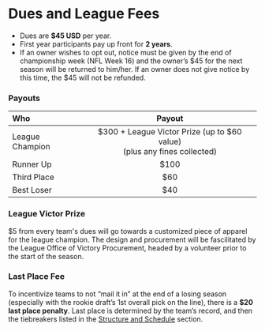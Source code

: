# Dues and League Fees

* Dues are **$45 USD** per year.
* First year participants pay up front for **2 years**.
* If an owner wishes to opt out, notice must be given by the end of championship week (NFL Week 16) and the owner’s $45 for the next season will be returned to him/her.  If an owner does not give notice by this time, the $45 will not be refunded.

### Payouts

| Who | Payout |
|:----|:------:|
|League Champion|$300 + League Victor Prize (up to $60 value)<br/>(plus any fines collected)|
|Runner Up|$100|
|Third Place|$60|
|Best Loser|$40|

### League Victor Prize

$5 from every team's dues will go towards a customized piece of apparel for the league champion. The design and procurement will be fascilitated by the League Office of Victory Procurement, headed by a volunteer prior to the start of the season.

### Last Place Fee

To incentivize teams to not “mail it in” at the end of a losing season (especially with the rookie draft’s 1st overall pick on the line), there is a **$20 last place penalty**.  Last place is determined by the team’s record, and then the tiebreakers listed in the [Structure and Schedule](schedule.md) section.
